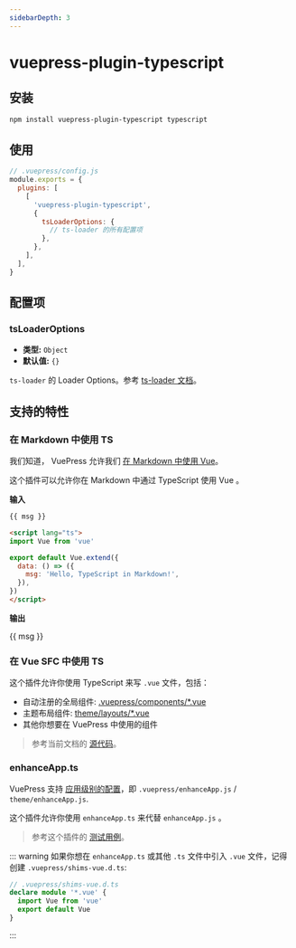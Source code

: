 ```yaml
---
sidebarDepth: 3
---
```


# vuepress-plugin-typescript <GitHubLink repo="vuepress/vuepress-community"/>

## 安装

```sh
npm install vuepress-plugin-typescript typescript
```

## 使用

```js
// .vuepress/config.js
module.exports = {
  plugins: [
    [
      'vuepress-plugin-typescript',
      {
        tsLoaderOptions: {
          // ts-loader 的所有配置项
        },
      },
    ],
  ],
}
```

## 配置项

### tsLoaderOptions

- **类型:** `Object`
- **默认值:** `{}`

`ts-loader` 的 Loader Options。参考 [ts-loader 文档](https://github.com/TypeStrong/ts-loader#loader-options)。

## 支持的特性

### 在 Markdown 中使用 TS

我们知道， VuePress 允许我们 [在 Markdown 中使用 Vue](https://vuepress.vuejs.org/zh/guide/using-vue.html)。

这个插件可以允许你在 Markdown 中通过 TypeScript 使用 Vue 。

**输入**

```md
{{ msg }}

<script lang="ts">
import Vue from 'vue'

export default Vue.extend({
  data: () => ({
    msg: 'Hello, TypeScript in Markdown!',
  }),
})
</script>
```

**输出**

{{ msg }}

<script lang="ts">
import Vue from 'vue'

export default Vue.extend({
  data: () => ({
    msg: 'Hello, TypeScript in Markdown!',
  }),
})
</script>

### 在 Vue SFC 中使用 TS

这个插件允许你使用 TypeScript 来写 `.vue` 文件，包括：

- 自动注册的全局组件: [.vuepress/components/\*.vue](https://vuepress.vuejs.org/zh/guide/directory-structure.html)
- 主题布局组件: [theme/layouts/\*.vue](https://vuepress.vuejs.org/theme/writing-a-theme.html#layout-component)
- 其他你想要在 VuePress 中使用的组件

> 参考当前文档的 [源代码](https://github.com/vuepress/vuepress-community/tree/master/packages/docs/src/.vuepress/components)。

### enhanceApp.ts

VuePress 支持 [应用级别的配置](https://vuepress.vuejs.org/zh/guide/basic-config.html#app-level-enhancements)，即 `.vuepress/enhanceApp.js` / `theme/enhanceApp.js`.

这个插件允许你使用 `enhanceApp.ts` 来代替 `enhanceApp.js` 。

> 参考这个插件的 [测试用例](https://github.com/vuepress/vuepress-community/blob/master/packages/vuepress-plugin-typescript/test/e2e/docs/.vuepress/theme/enhanceApp.ts)。

::: warning
如果你想在 `enhanceApp.ts` 或其他 `.ts` 文件中引入 `.vue` 文件，记得创建 `.vuepress/shims-vue.d.ts`:

```ts
// .vuepress/shims-vue.d.ts
declare module '*.vue' {
  import Vue from 'vue'
  export default Vue
}
```

:::
